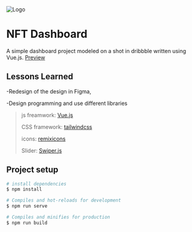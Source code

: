 
![Logo](https://cdn.dribbble.com/users/1619633/screenshots/17075196/media/28d06e123d4ce56a6e428bb474c6e8cd.png)


# NFT Dashboard

A simple dashboard project modeled on a shot in dribbble written using Vue.js. [Preview](https://nft-dash-vue.vercel.app/)

    
## Lessons Learned

-Redesign of the design in Figma,

-Design programming and use different libraries

>js freamwork: [Vue.js](https://vuejs.org/)
>
>CSS framework: [tailwindcss](https://tailwindcss.com/)
>
>icons: [remixicons](https://remixicon.com/)
>
>Slider: [Swiper.js](https://swiperjs.com/)

## Project setup
```bash
# install dependencies
$ npm install

# Compiles and hot-reloads for development
$ npm run serve

# Compiles and minifies for production
$ npm run build
```
